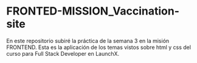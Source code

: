 # FRONTED-MISSION_Vaccination-site
En este repositorio subiré la práctica de la semana 3 en la misión FRONTEND. Esta es la aplicación de los temas vistos sobre html y css del curso para Full Stack Developer en LaunchX.
